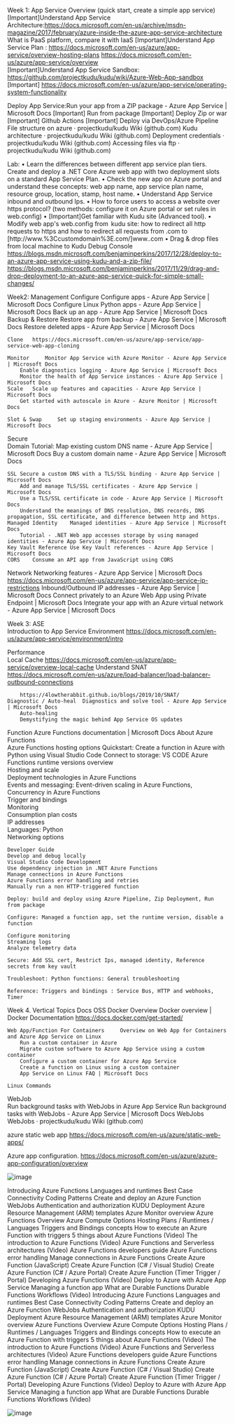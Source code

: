 Week 1: 
App Service Overview (quick start, create a simple app service)
[Important]Understand App Service Architecture:https://docs.microsoft.com/en-us/archive/msdn-magazine/2017/february/azure-inside-the-azure-app-service-architecture  
What is PaaS platform, compare it with IaaS
[Important]Understand App Service Plan :
https://docs.microsoft.com/en-us/azure/app-service/overview-hosting-plans 
https://docs.microsoft.com/en-us/azure/app-service/overview  
[Important]Understand App Service Sandbox: https://github.com/projectkudu/kudu/wiki/Azure-Web-App-sandbox 
[Important] https://docs.microsoft.com/en-us/azure/app-service/operating-system-functionality 

Deploy App Service:Run your app from a ZIP package - Azure App Service | Microsoft Docs
	[Important] Run from package
	[Important] Deploy Zip or war 
	[Important] Github Actions
	[Important] Deploy via DevOps/Azure Pipeline 
File structure on azure · projectkudu/kudu Wiki (github.com) 
Kudu architecture · projectkudu/kudu Wiki (github.com)
Deployment credentials · projectkudu/kudu Wiki (github.com)
Accessing files via ftp · projectkudu/kudu Wiki (github.com)

Lab:
	• Learn the differences between different app service plan tiers. Create and deploy a .NET Core Azure web app with two deployment slots on a standard App Service Plan. 
	• Check the new app on Azure portal and understand these concepts: web app name, app service plan name, resource group, location, stamp, host name. 
	• Understand App Service inbound and outbound Ips. 
	• How to force users to access a website over https protocol? (two methods: configure it on Azure portal or set rules in web.config) 
	• [Important]Get familiar with Kudu site (Advanced tool). 
	• Modify web app's web.config from  kudu site: how to redirect all http requests to https and how to redirect all requests from <customdomain>.com to [http://www.%3Ccustomdomain%3E.com/]www.<customdomain>.com 
	• Drag & drop files from local machine to Kudu Debug Console 
	https://blogs.msdn.microsoft.com/benjaminperkins/2017/12/28/deploy-to-an-azure-app-service-using-kudu-and-a-zip-file/ 
	https://blogs.msdn.microsoft.com/benjaminperkins/2017/11/29/drag-and-drop-deployment-to-an-azure-app-service-quick-for-simple-small-changes/ 

Week2:
 Management 	Configure	Configure apps - Azure App Service | Microsoft Docs
Configure Linux Python apps - Azure App Service | Microsoft Docs
  		Back up an app - Azure App Service | Microsoft Docs
	Backup & Restore 	Restore app from backup - Azure App Service | Microsoft Docs
		Restore deleted apps - Azure App Service | Microsoft Docs
		
 	Clone 	https://docs.microsoft.com/en-us/azure/app-service/app-service-web-app-cloning 
		 
 	Monitor 	Monitor App Service with Azure Monitor - Azure App Service | Microsoft Docs
		Enable diagnostics logging - Azure App Service | Microsoft Docs
		Monitor the health of App Service instances - Azure App Service | Microsoft Docs
 	Scale 	Scale up features and capacities - Azure App Service | Microsoft Docs
 		Get started with autoscale in Azure - Azure Monitor | Microsoft Docs
		
 	Slot & Swap 	Set up staging environments - Azure App Service | Microsoft Docs


Secure	 	 
	Domain	Tutorial: Map existing custom DNS name - Azure App Service | Microsoft Docs
		Buy a custom domain name - Azure App Service | Microsoft Docs
		
  	SSL	Secure a custom DNS with a TLS/SSL binding - Azure App Service | Microsoft Docs
		Add and manage TLS/SSL certificates - Azure App Service | Microsoft Docs
		Use a TLS/SSL certificate in code - Azure App Service | Microsoft Docs
		Understand the meanings of DNS resolution, DNS records, DNS propagation, SSL certificate, and difference between http and https.
 	Managed Identity	Managed identities - Azure App Service | Microsoft Docs
		Tutorial - .NET Web app accesses storage by using managed identities - Azure App Service | Microsoft Docs
 	Key Vault Reference	Use Key Vault references - Azure App Service | Microsoft Docs
	CORS	Consume an API app from JavaScript using CORS
 		
 Network
		Networking features - Azure App Service | Microsoft Docs
		https://docs.microsoft.com/en-us/azure/app-service/app-service-ip-restrictions 
Inbound/Outbound IP addresses - Azure App Service | Microsoft Docs
		Connect privately to an Azure Web App using Private Endpoint | Microsoft Docs
		Integrate your app with an Azure virtual network - Azure App Service | Microsoft Docs
		

Week 3:
ASE 	 	 
 	Introduction to App Service Environment 	https://docs.microsoft.com/en-us/azure/app-service/environment/intro 
		
Performance		
	Local Cache	https://docs.microsoft.com/en-us/azure/app-service/overview-local-cache 
	Understand SNAT	https://docs.microsoft.com/en-us/azure/load-balancer/load-balancer-outbound-connections
		
		https://4lowtherabbit.github.io/blogs/2019/10/SNAT/ 
	Diagnostic / Auto-heal	Diagnostics and solve tool - Azure App Service | Microsoft Docs 
		Auto-healing 
		Demystifying the magic behind App Service OS updates
Function		Azure Functions documentation | Microsoft Docs
	About Azure Functions	
	Azure Functions hosting options	
	Quickstart: Create a function in Azure with Python using Visual Studio Code	
	Connect to storage: VS CODE	
	Azure Functions runtime versions overview	
	Hosting and scale	
	Deployment technologies in Azure Functions	
	Events and messaging: Event-driven scaling in Azure Functions, Concurrency in Azure Functions	
	Trigger and bindings	
	Monitoring 	
	Consumption plan costs	
	IP addresses	
	Languages: Python	
	Networking options	
		
	Developer Guide	
	Develop and debug locally	
	Visual Studio Code Development	
	Use dependency injection in .NET Azure Functions	
	Manage connections in Azure Functions	
	Azure Functions error handling and retries	
	Manually run a non HTTP-triggered function	
		
	Deploy: build and deploy using Azure Pipeline, Zip Deployment, Run from package	
		
	Configure: Managed a function app, set the runtime version, disable a function	
		
	Configure monitoring	
	Streaming logs	
	Analyze telemetry data	
		
	Secure: Add SSL cert, Restrict Ips, managed identity, Reference secrets from key vault 	
		
	Troubleshoot: Python functions: General troubleshooting	
		
	Reference: Triggers and bindings : Service Bus, HTTP and webhooks, Timer	
		

Week 4.
Vertical 	Topics 	Docs 
OSS 	Docker Overview 	Docker overview | Docker Documentation
		https://docs.docker.com/get-started/ 
		
		
 	Web App/Function For Containers 	Overview on Web App for Containers and Azure App Service on Linux
		Run a custom container in Azure
		Migrate custom software to Azure App Service using a custom container
		Configure a custom container for Azure App Service
		Create a function on Linux using a custom container
		App Service on Linux FAQ | Microsoft Docs
		
 	Linux Commands	
		
WebJob		
	Run background tasks with WebJobs in Azure App Service	Run background tasks with WebJobs - Azure App Service | Microsoft Docs
	WebJobs	WebJobs · projectkudu/kudu Wiki (github.com)

azure static web app
https://docs.microsoft.com/en-us/azure/static-web-apps/
 
Azure app configuration.
https://docs.microsoft.com/en-us/azure/azure-app-configuration/overview
 

![image](https://github.com/tomlink435/NOTE/assets/99723188/80ffd121-95d0-4aa4-86fc-c651f6b7a754)



Introducing Azure Functions
Languages and runtimes
Best Case Connectivity Coding Patterns
Create and deploy an Azure Function
WebJobs
Authentication and authorization
KUDU Deployment
Azure Resource Management (ARM) templates
Azure Monitor overview
Azure Functions Overview
Azure Compute Options
Hosting Plans / Runtimes / Languages
Triggers and Bindings concepts
How to execute an Azure Function with triggers
5 things about Azure Functions (Video)
The introduction to Azure Functions (Video)
Azure Functions and Serverless architectures (Video)
Azure Functions developers guide
Azure Functions error handling
Manage connections in Azure Functions
Create Azure Function (JavaScript)
Create Azure Function (C# / Visual Studio)
Create Azure Function (C# / Azure Portal)
Create Azure Function (Timer Trigger / Portal)
Developing Azure Functions (Video)
Deploy to Azure with Azure App Service
Managing a function app
What are Durable Functions
Durable Functions Workflows (Video)
Introducing Azure Functions
Languages and runtimes
Best Case Connectivity Coding Patterns
Create and deploy an Azure Function
WebJobs
Authentication and authorization
KUDU Deployment
Azure Resource Management (ARM) templates
Azure Monitor overview
Azure Functions Overview
Azure Compute Options
Hosting Plans / Runtimes / Languages
Triggers and Bindings concepts
How to execute an Azure Function with triggers
5 things about Azure Functions (Video)
The introduction to Azure Functions (Video)
Azure Functions and Serverless architectures (Video)
Azure Functions developers guide
Azure Functions error handling
Manage connections in Azure Functions
Create Azure Function (JavaScript)
Create Azure Function (C# / Visual Studio)
Create Azure Function (C# / Azure Portal)
Create Azure Function (Timer Trigger / Portal)
Developing Azure Functions (Video)
Deploy to Azure with Azure App Service
Managing a function app
What are Durable Functions
Durable Functions Workflows (Video)

![image](https://github.com/tomlink435/NOTE/assets/99723188/c8cf582f-5fd1-4fcf-8532-18d22cc3a79a)

